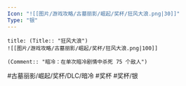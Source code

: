 ```yaml
---
Icon: "![[图片/游戏攻略/古墓丽影/崛起/奖杯/狂风大浪.png|30]]"
Type: "银"
---
```

```ad-common-silver-trophy
title: (Title:: "狂风大浪")
![[图片/游戏攻略/古墓丽影/崛起/奖杯/狂风大浪.png|100]]

(Comment:: "暗冷：在单次暗冷剧情中杀死 75 个敌人")
```

#古墓丽影/崛起/奖杯/DLC/暗冷 #奖杯 #奖杯/银

